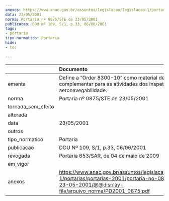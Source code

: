 ```yaml
---
anexos: https://www.anac.gov.br/assuntos/legislacao/legislacao-1/portarias/portarias-2001/portaria-no-0875-ste-de-23-05-2001/@@display-file/arquivo_norma/PD2001_0875.pdf
data: 23/05/2001
norma: Portaria nº 0875/STE de 23/05/2001
publicacao: DOU Nº 109, S/1, p.33, 06/06/2001
tags:
- portaria
tipo_normatico: Portaria
hide: 
- toc 
 
---
```


|                    | Documento                                                                                                                                                         |
|:-------------------|:------------------------------------------------------------------------------------------------------------------------------------------------------------------|
| ementa             | Define a “Order 8300-10” como material de orientação complementar para as atividades dos inspetores de aeronavegabilidade.                                        |
| norma              | Portaria nº 0875/STE de 23/05/2001                                                                                                                                |
| tornada_sem_efeito |                                                                                                                                                                   |
| alterada           |                                                                                                                                                                   |
| data               | 23/05/2001                                                                                                                                                        |
| outros             |                                                                                                                                                                   |
| tipo_normatico     | Portaria                                                                                                                                                          |
| publicacao         | DOU Nº 109, S/1, p.33, 06/06/2001                                                                                                                                 |
| revogada           | Portaria 653/SAR, de 04 de maio de 2009                                                                                                                           |
| em_vigor           |                                                                                                                                                                   |
| anexos             | https://www.anac.gov.br/assuntos/legislacao/legislacao-1/portarias/portarias-2001/portaria-no-0875-ste-de-23-05-2001/@@display-file/arquivo_norma/PD2001_0875.pdf |